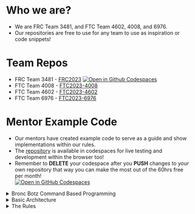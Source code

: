 # Who we are?
* We are FRC Team 3481, and FTC Team 4602, 4008, and 6976.
* Our repositories are free to use for any team to use as inspiration or code snippets!

# Team Repos
* FRC Team 3481 - [FRC2023](https://github.com/BroncBotz3481/FRC2023)
[![Open in Github Codespaces](https://github.com/codespaces/badge.svg)](https://github.com/codespaces/new?hide_repo_select=true&ref=main&repo=508873808)
* FTC Team 4008 - [FTC2023-4008](https://github.com/BroncBotz3481/FTC2023-4008)
* FTC Team 4602 - [FTC2023-4602](https://github.com/BroncBotz3481/FTC2023-4602) 
* FTC Team 6976 - [FTC2023-6976](https://github.com/BroncBotz3481/FTC2023-6976)

# Mentor Example Code
* Our mentors have created example code to serve as a guide and show implementations within our rules.
* The [repository](https://github.com/BroncBotz3481/FRC2022-MENTOR) is available in codespaces for live testing and development within the browser too! 
* Remember to **DELETE** your codespace after you **PUSH** changes to your own repository that way you can make the most out of the 60hrs free per month!  
[![Open in GitHub Codespaces](https://github.com/codespaces/badge.svg)](https://github.com/codespaces/new?hide_repo_select=true&ref=main&repo=567809275)

<details><summary>Bronc Botz Command Based Programming</summary>  

* Our organization follows the coding paradigm within the new CommandBased programming framework for FRC based off of ["The Art of Unix Programming"](https://www.catb.org/~esr/writings/taoup/html/ch01s06.html) rules.  
* Our interpretation is as follows:
  * Subsystems = Interface  
  * Commands = Engines  
  * Policy = Policy  

</details>
<details><summary>Basic Architecture</summary>  

* All Subsystems **MUST** have a "Policy Class" which contains static variables that may be userful to access about that subsystem without having to fetch the object itself. 
  * Policy classes **MUST** be used for **ANY** algorithmic operation affecting a subsytem (if/then's).  
* All algorithmic operations must be done via static functions within the "Policy Class".
  * This is done to ensure subsystem classes are exclusively operation oriented and do not stray into algorithmic operations causing the time to comprehend a class to rise significantly.  
* Subsystems are programmatic representations of physical systems, psuedo-subsystems may exist for the sole purpose of providing and interpreting abstracted sensor feedback (like vision processing).  
* All subsytems must have a default command which returns them to a "normal" state.  
* Sometimes default commands must change between autonomous and teleop modes.  
* Commands are simple actions and must be seperated as such, if a complex action needs to occur it should be within a ParallelCommandGroup or similar unless there is a ligitimate reason that it cannot be done that way.  
* The subsystems commands folder contain only packages representing each subsystem OR subsystem grouping.  
* All utility classes must be in their own package seperate from the commands and subsystems folder.  
* All functions serve one purpose.  
  * For example if a motor controller needs configured there should be a single function which configures that motor controller.  

</details>
<details><summary>The Rules</summary>  

1. Rule of Modularity  
> Write simple parts connected by clean interfaces.  
2. Rule of Clarity  
> Clarity is better than cleverness.  
3. Rule of Composition  
> Design programs to be connected to other programs.  
4. Rule of Separation  
> Separate policy from mechanism; separate interfaces from engines.  
5. Rule of Simplicity  
> Design for simplicity; add complexity only where you must.  
6. Rule of Parsimony  
> Write a big program only when it is clear by demonstration that nothing else will do.  
7. Rule of Transparency  
> Design for visibility to make inspection and debugging easier.  
8. Rule of Robustness  
> Robustness is the child of transparency and simplicity.  
9. Rule of Representation  
> Fold knowledge into data so program logic can be stupid and robust.  
10. Rule of Least Surprise  
> In interface design, always do the least surprising thing.  
11. Rule of Silence  
> When a program has nothing surprising to say, it should say nothing.  
12. Rule of Repair  
> When you must fail, fail noisily and as soon as possible.  
13. Rule of Economy  
> Programmer time is expensive; conserve it in preference to machine time.  
14. Rule of Generation  
> Avoid hand-hacking; write programs to write programs when you can.  
15. Rule of Optimization  
> Prototype before polishing. Get it working before you optimize it.  
16. Rule of Diversity  
> Distrust all claims for “one true way”.  
17. Rule of Extensibility  
> Design for the future, because it will be here sooner than you think.  

</details>
